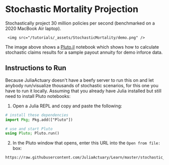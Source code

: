 # Stochastic Mortality Projection

Stochastically project 30 million policies per second (benchmarked on a 2020 MacBook Air laptop).

~~~
 <img src="/tutorials/_assets/StochasticMortality/demo.png" />
~~~

The image above shows a [Pluto.jl](https://github.com/fonsp/Pluto.jl) notebook which shows how to calculate stochastic claims results for a sample payout annuity for demo inforce data.

## Instructions to Run

Because JuliaActuary doesn't have a beefy server to run this on and let anybody run/visualize thousands of stochastic scenarios, for this one you have to run it locally. Assuming that you already have Julia installed but still need to install Pluto notebooks:

1. Open a Julia REPL and copy and paste the following:

```julia
# install these dependencies
import Pkg; Pkg.add(["Pluto"]) 

# use and start Pluto
using Pluto; Pluto.run()                        
```

2. In the Pluto window that opens, enter this URL into the `Open from file:` box:

```
https://raw.githubusercontent.com/JuliaActuary/Learn/master/stochastic_claims_demo.jl
```
